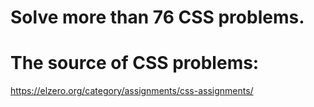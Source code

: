 # Solve more than 76 CSS problems.
# The source of CSS problems: 
https://elzero.org/category/assignments/css-assignments/
